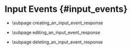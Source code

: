 Input Events {#input_events}
============
* \subpage creating_an_input_event_response

* \subpage editing_an_input_event_response

* \subpage deleting_an_input_event_response